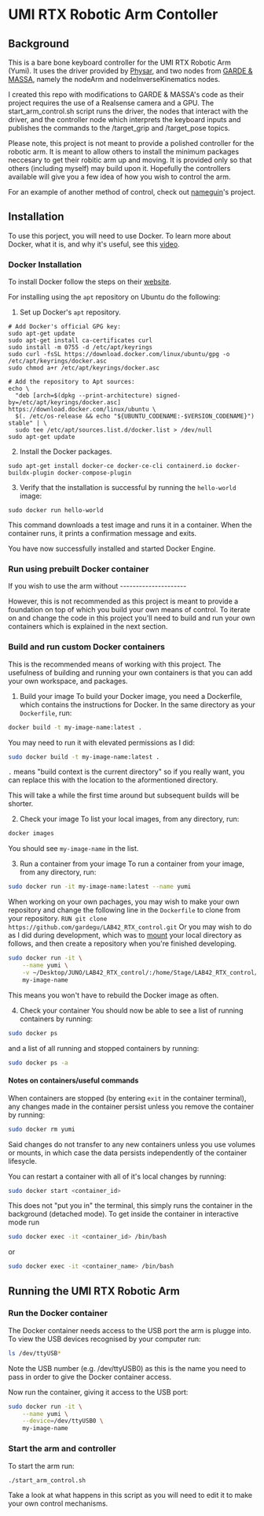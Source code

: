 # UMI RTX Robotic Arm Contoller

## Background
This is a bare bone keyboard controller for the UMI RTX Robotic Arm (Yumi). It uses the driver provided by [Physar](https://github.com/physar/umi-rtx), and two nodes from [GARDE & MASSA](https://github.com/gardegu/LAB42_RTX_control), namely the nodeArm and nodeInverseKinematics nodes.

I created this repo with modifications to GARDE & MASSA's code as their project requires the use of a Realsense camera and a GPU. The start_arm\_control.sh script runs the driver, the nodes that interact with the driver, and the controller node which interprets the keyboard inputs and publishes the commands to the /target_grip and /target_pose topics.

Please note, this project is not meant to provide a polished controller for the robotic arm. It is meant to allow others to install the minimum packages neccesary to get their robitic arm up and moving. It is provided only so that others (including myself) may build upon it. Hopefully the controllers available will give you a few idea of how you wish to control the arm.

For an example of another method of control, check out [nameguin](https://github.com/nameguin/umi_rtx_demos)'s project.

## Installation

To use this porject, you will need to use Docker. To learn more about Docker, what it is, and why it's useful, see this [video](https://youtu.be/DQdB7wFEygo).

### Docker Installation

To install Docker follow the steps on their [website](https://docs.docker.com/engine/install/).

For installing using the `apt` repository on Ubuntu do the following:

1. Set up Docker's `apt` repository.
```
# Add Docker's official GPG key:
sudo apt-get update
sudo apt-get install ca-certificates curl
sudo install -m 0755 -d /etc/apt/keyrings
sudo curl -fsSL https://download.docker.com/linux/ubuntu/gpg -o /etc/apt/keyrings/docker.asc
sudo chmod a+r /etc/apt/keyrings/docker.asc

# Add the repository to Apt sources:
echo \
  "deb [arch=$(dpkg --print-architecture) signed-by=/etc/apt/keyrings/docker.asc] https://download.docker.com/linux/ubuntu \
  $(. /etc/os-release && echo "${UBUNTU_CODENAME:-$VERSION_CODENAME}") stable" | \
  sudo tee /etc/apt/sources.list.d/docker.list > /dev/null
sudo apt-get update
```

2. Install the Docker packages.
```
sudo apt-get install docker-ce docker-ce-cli containerd.io docker-buildx-plugin docker-compose-plugin
```

3. Verify that the installation is successful by running the `hello-world` image:
```
sudo docker run hello-world
```

This command downloads a test image and runs it in a container. When the container runs, it prints a confirmation message and exits.

You have now successfully installed and started Docker Engine.

### Run using prebuilt Docker container

If you wish to use the arm without ---------------------

However, this is not recommended as this project is meant to provide a foundation on top of which you build your own means of control. To iterate on and change the code in this project you'll need to build and run your own containers which is explained in the next section.

### Build and run custom Docker containers

This is the recommended means of working with this project.
The usefulness of building and running your own containers is that you can add your own workspace, and packages.

1. Build your image
To build your Docker image, you need a Dockerfile, which contains the instructions for Docker. In the same directory as your `Dockerfile`, run:
```bash
docker build -t my-image-name:latest .
```

You may need to run it with elevated permissions as I did:
```bash
sudo docker build -t my-image-name:latest .
```

`.` means "build context is the current directory" so if you really want, you can replace this with the location to the aformentioned directory.

This will take a while the first time around but subsequent builds will be shorter.

2. Check your image
To list your local images, from any directory, run:
```bash
docker images
```

You should see `my-image-name` in the list.

3. Run a container from your image
To run a container from your image, from any directory, run:
```bash
sudo docker run -it my-image-name:latest --name yumi
```

When working on your own pachages, you may wish to make your own repository and change the following line in the `Dockerfile` to clone from your repository.
`RUN git clone https://github.com/gardegu/LAB42_RTX_control.git`
Or you may wish to do as I did during development, which was to [mount](https://docs.docker.com/engine/storage/bind-mounts/) your local directory as follows, and then create a repository when you're finished developing.
```bash
sudo docker run -it \
    --name yumi \
    -v ~/Desktop/JUNO/LAB42_RTX_control/:/home/Stage/LAB42_RTX_control/ \
    my-image-name
```
This means you won't have to rebuild the Docker image as often.

4. Check your container
You should now be able to see a list of running containers by running:
```bash
sudo docker ps
```
and a list of all running and stopped containers by running:
```bash
sudo docker ps -a
```

#### Notes on containers/useful commands
When containers are stopped (by entering `exit` in the container terminal), any changes made in the container persist unless you remove the container by running:
```bash
sudo docker rm yumi
```
Said changes do not transfer to any new containers unless you use volumes or mounts, in which case the data persists independently of the container lifesycle.

You can restart a container with all of it's local changes by running:
```bash
sudo docker start <container_id>
```
This does not "put you in" the terminal, this simply runs the container in the background (detached mode). To get inside the container in interactive mode run
```bash
sudo docker exec -it <container_id> /bin/bash
```
or
```bash
sudo docker exec -it <container_name> /bin/bash
```

## Running the UMI RTX Robotic Arm

### Run the Docker container

The Docker container needs access to the USB port the arm is plugge into. To view the USB devices recognised by your computer run:
```bash
ls /dev/ttyUSB*
```
Note the USB number (e.g. /dev/ttyUSB0) as this is the name you need to pass in order to give the Docker container access.

Now run the container, giving it access to the USB port:
```bash
sudo docker run -it \
    --name yumi \
    --device=/dev/ttyUSB0 \
    my-image-name
```

### Start the arm and controller

To start the arm run:
```bash
./start_arm_control.sh
```
Take a look at what happens in this script as you will need to edit it to make your own control mechanisms.
